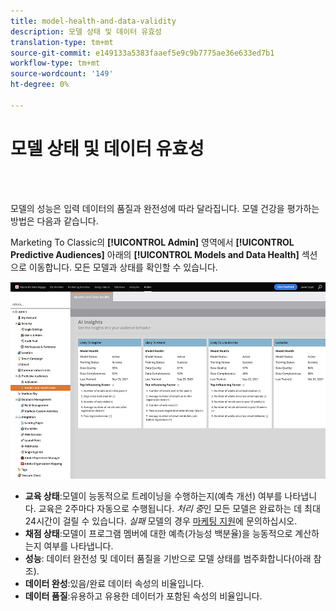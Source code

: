 ```yaml
---
title: model-health-and-data-validity
description: 모델 상태 및 데이터 유효성
translation-type: tm+mt
source-git-commit: e149133a5383faaef5e9c9b7775ae36e633ed7b1
workflow-type: tm+mt
source-wordcount: '149'
ht-degree: 0%

---
```



# 모델 상태 및 데이터 유효성

<br> 

모델의 성능은 입력 데이터의 품질과 완전성에 따라 달라집니다. 모델 건강을 평가하는 방법은 다음과 같습니다.

Marketing To Classic의 **[!UICONTROL Admin]** 영역에서 **[!UICONTROL Predictive Audiences]** 아래의 **[!UICONTROL Models and Data Health]** 섹션으로 이동합니다. 모든 모델과 상태를 확인할 수 있습니다.

![이미지 원](/help/sky/assets/predictive-audiences/model-health-and-data-validity/model-health-and-data-validity-1.png)

* **교육 상태**:모델이 능동적으로 트레이닝을 수행하는지(예측 개선) 여부를 나타냅니다. 교육은 2주마다 자동으로 수행됩니다. _처리 중_&#x200B;인 모든 모델은 완료하는 데 최대 24시간이 걸릴 수 있습니다. _실패_ 모델의 경우 [마케팅 지원](https://nation.marketo.com/t5/Support/ct-p/Support)에 문의하십시오.
* **채점 상태**:모델이 프로그램 멤버에 대한 예측(가능성 백분율)을 능동적으로 계산하는지 여부를 나타냅니다.
* **성능**: 데이터 완전성 및 데이터 품질을 기반으로 모델 상태를 범주화합니다(아래 참조).
* **데이터 완성**:있음/완료 데이터 속성의 비율입니다.
* **데이터 품질**:유용하고 유용한 데이터가 포함된 속성의 비율입니다.
